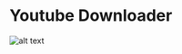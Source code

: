 # Youtube Downloader
![alt text](http://ambientmusicguide.com/wp-content/uploads/2018/03/youtube-takedown.jpg)